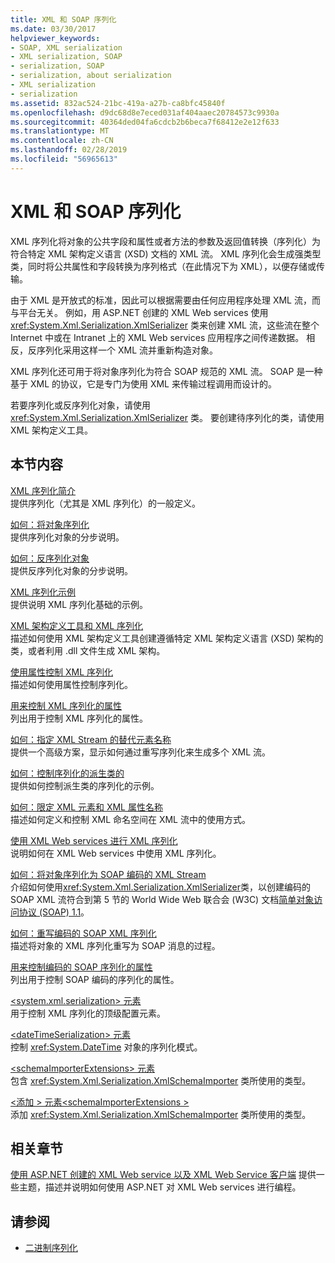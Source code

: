 ```yaml
---
title: XML 和 SOAP 序列化
ms.date: 03/30/2017
helpviewer_keywords:
- SOAP, XML serialization
- XML serialization, SOAP
- serialization, SOAP
- serialization, about serialization
- XML serialization
- serialization
ms.assetid: 832ac524-21bc-419a-a27b-ca8bfc45840f
ms.openlocfilehash: d9dc68d8e7eced031af404aaec20784573c9930a
ms.sourcegitcommit: 40364ded04fa6cdcb2b6beca7f68412e2e12f633
ms.translationtype: MT
ms.contentlocale: zh-CN
ms.lasthandoff: 02/28/2019
ms.locfileid: "56965613"
---
```

# <a name="xml-and-soap-serialization"></a>XML 和 SOAP 序列化

XML 序列化将对象的公共字段和属性或者方法的参数及返回值转换（序列化）为符合特定 XML 架构定义语言 (XSD) 文档的 XML 流。 XML 序列化会生成强类型类，同时将公共属性和字段转换为序列格式（在此情况下为 XML），以便存储或传输。

由于 XML 是开放式的标准，因此可以根据需要由任何应用程序处理 XML 流，而与平台无关。 例如，用 ASP.NET 创建的 XML Web services 使用 <xref:System.Xml.Serialization.XmlSerializer> 类来创建 XML 流，这些流在整个 Internet 中或在 Intranet 上的 XML Web services 应用程序之间传递数据。 相反，反序列化采用这样一个 XML 流并重新构造对象。

XML 序列化还可用于将对象序列化为符合 SOAP 规范的 XML 流。 SOAP 是一种基于 XML 的协议，它是专门为使用 XML 来传输过程调用而设计的。

若要序列化或反序列化对象，请使用 <xref:System.Xml.Serialization.XmlSerializer> 类。 要创建待序列化的类，请使用 XML 架构定义工具。

## <a name="in-this-section"></a>本节内容

[XML 序列化简介](introducing-xml-serialization.md)  
提供序列化（尤其是 XML 序列化）的一般定义。

[如何：将对象序列化](how-to-serialize-an-object.md)  
提供序列化对象的分步说明。

[如何：反序列化对象](how-to-deserialize-an-object.md)  
提供反序列化对象的分步说明。

[XML 序列化示例](examples-of-xml-serialization.md)  
提供说明 XML 序列化基础的示例。

[XML 架构定义工具和 XML 序列化](the-xml-schema-definition-tool-and-xml-serialization.md)  
描述如何使用 XML 架构定义工具创建遵循特定 XML 架构定义语言 (XSD) 架构的类，或者利用 .dll 文件生成 XML 架构。

[使用属性控制 XML 序列化](controlling-xml-serialization-using-attributes.md)  
描述如何使用属性控制序列化。

[用来控制 XML 序列化的属性](attributes-that-control-xml-serialization.md)  
列出用于控制 XML 序列化的属性。

[如何：指定 XML Stream 的替代元素名称](how-to-specify-an-alternate-element-name-for-an-xml-stream.md)  
提供一个高级方案，显示如何通过重写序列化来生成多个 XML 流。

[如何：控制序列化的派生类的](how-to-control-serialization-of-derived-classes.md)  
提供如何控制派生类的序列化的示例。

[如何：限定 XML 元素和 XML 属性名称](how-to-qualify-xml-element-and-xml-attribute-names.md)  
描述如何定义和控制 XML 命名空间在 XML 流中的使用方式。

[使用 XML Web services 进行 XML 序列化](xml-serialization-with-xml-web-services.md)  
说明如何在 XML Web services 中使用 XML 序列化。

[如何：将对象序列化为 SOAP 编码的 XML Stream](how-to-serialize-an-object-as-a-soap-encoded-xml-stream.md)  
介绍如何使用<xref:System.Xml.Serialization.XmlSerializer>类，以创建编码的 SOAP XML 流符合到第 5 节的 World Wide Web 联合会 (W3C) 文档[简单对象访问协议 (SOAP) 1.1](https://www.w3.org/TR/2000/NOTE-SOAP-20000508/)。

[如何：重写编码的 SOAP XML 序列化](how-to-override-encoded-soap-xml-serialization.md)  
描述将对象的 XML 序列化重写为 SOAP 消息的过程。

[用来控制编码的 SOAP 序列化的属性](attributes-that-control-encoded-soap-serialization.md)  
列出用于控制 SOAP 编码的序列化的属性。

[\<system.xml.serialization> 元素](system-xml-serialization-element.md)  
用于控制 XML 序列化的顶级配置元素。

[\<dateTimeSerialization> 元素](datetimeserialization-element.md)  
控制 <xref:System.DateTime> 对象的序列化模式。

[\<schemaImporterExtensions> 元素](schemaimporterextensions-element.md)  
包含 <xref:System.Xml.Serialization.XmlSchemaImporter> 类所使用的类型。

[\<添加 > 元素\<schemaImporterExtensions >](add-element-for-schemaimporterextensions.md)  
添加 <xref:System.Xml.Serialization.XmlSchemaImporter> 类所使用的类型。

## <a name="related-sections"></a>相关章节

[使用 ASP.NET 创建的 XML Web service 以及 XML Web Service 客户端](https://docs.microsoft.com/previous-versions/dotnet/netframework-4.0/7bkzywba(v=vs.100))  
提供一些主题，描述并说明如何使用 ASP.NET 对 XML Web services 进行编程。

## <a name="see-also"></a>请参阅

- [二进制序列化](binary-serialization.md)
